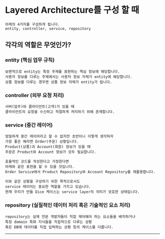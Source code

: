 # Layered Architecture를 구성 할 때

```commandline
아래의 4가지를 구성하게 됩니다.
entity, controller, service, repository
```

## 각각의 역할은 무엇인가?

### entity (핵심 업무 규칙)

```commandline
보편적으로 entity는 특정 주제를 표현하는 핵심 정보에 해당합니다.
사용자 정보를 다루는 주제에서는 사용자 정보 자체가 entity에 해당합니다.
상품 정보를 다루는 경우엔 상품 정보 자체가 entity가 됩니다.
```

### controller (외부 요청 처리)

```commandline
서버(업주)와 클라이언트(고객)가 있을 때
클라이언트의 요청을 수신하고 적절하게 처리하기 위해 존재합니다.
```

### service (중간 레이어)

```commandline
엄밀하게 중간 레이어라고 할 수 없지만 초반이니 이렇게 생각하자
가장 좋은 예라면 Order(주문) 상황입니다.
Product(상품)과 Account(회원) 정보가 있을 때
주문은 Product와 Account 정보가 모두 필요합니다.

효율적인 코드를 작성한다고 가정한다면
아래와 같은 표현을 할 수 있을 것입니다.
Order Service에서 Product Repository와 Account Repository를 재활용합니다.

이와 같은 상황을 구성하기 위한 목적으로서도
service 레이어는 중요한 역할을 가지고 있습니다.
현재 우리가 만들 Dice 케이스는 service layer의 의미가 모호한 상태입니다.
```

### repository (실질적인 데이터 처리 혹은 기술적인 요소 처리)

```commandline
repository는 실제 전문 개발자들이 직접 제어해야 하는 요소들을 배치하거나
특정 domain 특화 지식들을 직접적으로 다루는 상황
혹은 DB에 데이터를 직접 입력하는 상황 등의 케이스를 다룹니다.
```

---

